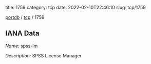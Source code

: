 title: 1759
category: tcp
date: 2022-02-10T22:46:10
slug: tcp/1759

[portdb](/) / [tcp](/category/tcp.html) / 1759


## IANA Data

_Name:_ spss-lm

_Description:_ SPSS License Manager


